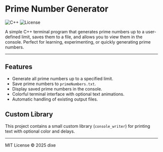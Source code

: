 # Prime Number Generator

![C++](https://img.shields.io/badge/language-C++-blue.svg)
![License](https://img.shields.io/badge/license-MIT-green.svg)

A simple C++ terminal program that generates prime numbers up to a user-defined limit, saves them to a file, and allows you to view them in the console. Perfect for learning, experimenting, or quickly generating prime numbers.

---

## Features

- Generate all prime numbers up to a specified limit.
- Save prime numbers to `primeNumbers.txt`.
- Display saved prime numbers in the console.
- Colorful terminal interface with optional text animations.
- Automatic handling of existing output files.

## Custom Library

This project contains a small custom library (`console_writer`) for printing text with optional color and delays.

---
MIT License © 2025 dixe

